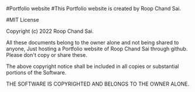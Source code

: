 #Portfolio website 
#This Portfolio website is created by Roop Chand Sai.

#MIT License

Copyright (c) 2022 Roop Chand Sai.

All these documents belong to the owner alone and not being shared to anyone, Just hosting a Portfolio website of Roop Chand Sai through github.
Please don't copy or share these.

The above copyright notice shall be included in all copies or substantial portions of the Software.

THE SOFTWARE IS COPYRIGHTED AND BELONGS TO THE OWNER ALONE.







